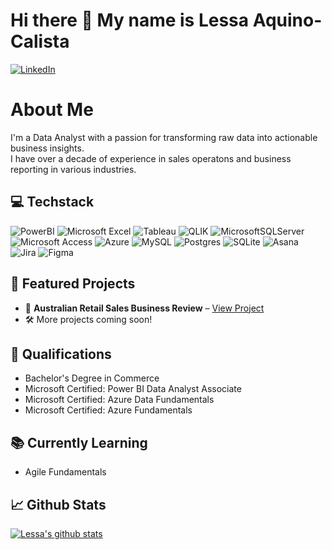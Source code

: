 # Hi there 👋 My name is Lessa Aquino-Calista
[![LinkedIn](https://img.shields.io/badge/LinkedIn-%230077B5.svg?style=for-the-badge&logo=LinkedIn&logoColor=white)](https://linkedin.com/in/lessaaquinocalista)

# About Me
I'm a Data Analyst with a passion for transforming raw data into actionable business insights.<br/>
I have over a decade of experience in sales operatons and business reporting in various industries.

## 💻 Techstack
![PowerBI](https://img.shields.io/badge/PowerBI-F2C811?style=for-the-badge&logo=Power%20BI&logoColor=white)
![Microsoft Excel](https://img.shields.io/badge/Microsoft_Excel-217346?style=for-the-badge&logo=microsoft-excel&logoColor=white)
![Tableau](https://img.shields.io/badge/Tableau-E97627?style=for-the-badge&logo=Tableau&logoColor=white)
![QLIK](https://img.shields.io/badge/Qlik-009848.svg?style=for-the-badge&logo=Qlik&logoColor=white)
![MicrosoftSQLServer](https://img.shields.io/badge/Microsoft%20SQL%20Server-CC2927?style=for-the-badge&logo=microsoft%20sql%20server&logoColor=white)
![Microsoft Access](https://img.shields.io/badge/Microsoft_Access-A4373A?style=for-the-badge&logo=microsoft-access&logoColor=white)
![Azure](https://img.shields.io/badge/azure-%230072C6.svg?style=for-the-badge&logo=microsoftazure&logoColor=white)
![MySQL](https://img.shields.io/badge/mysql-4479A1.svg?style=for-the-badge&logo=mysql&logoColor=white)
![Postgres](https://img.shields.io/badge/postgres-%23316192.svg?style=for-the-badge&logo=postgresql&logoColor=white)
![SQLite](https://img.shields.io/badge/sqlite-%2307405e.svg?style=for-the-badge&logo=sqlite&logoColor=white)
![Asana](https://img.shields.io/badge/asana-F06A6A.svg?style=for-the-badge&logo=asana&logoColor=white)
![Jira](https://img.shields.io/badge/jira-%230A0FFF.svg?style=for-the-badge&logo=jira&logoColor=white)
![Figma](https://img.shields.io/badge/figma-%23F24E1E.svg?style=for-the-badge&logo=figma&logoColor=white)

## 📁 Featured Projects
* 🛒 **Australian Retail Sales Business Review** – [View Project](link-to-your-repo)
* 🛠️  More projects coming soon!

## 🏅 Qualifications
* Bachelor's Degree in Commerce
* Microsoft Certified: Power BI Data Analyst Associate
* Microsoft Certified: Azure Data Fundamentals
* Microsoft Certified: Azure Fundamentals

## 📚 Currently Learning
* Agile Fundamentals

## 📈 Github Stats
[![Lessa's github stats](https://github-readme-stats.vercel.app/api?username=lessaaquinocalista&count_private=true&show_icons=true&theme=transparent&hide_rank=false)](https://github.com/anuraghazra/github-readme-stats)<br/>
